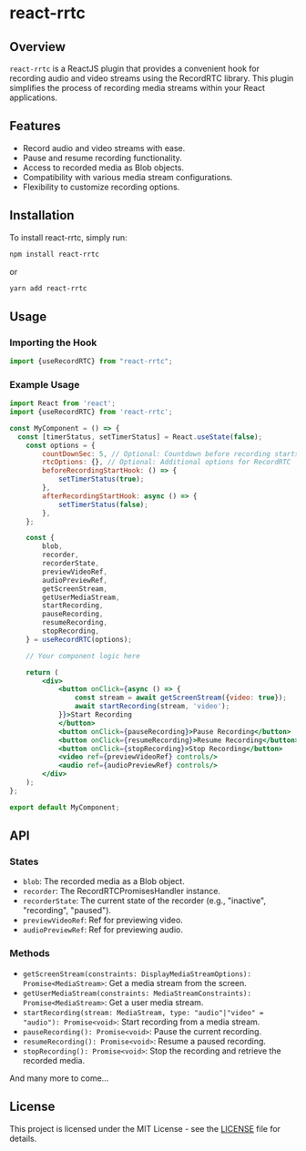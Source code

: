 # react-rrtc

## Overview

`react-rrtc` is a ReactJS plugin that provides a convenient hook for recording audio and video
streams using the RecordRTC library. This plugin simplifies the process of recording media streams
within your React applications.

## Features

- Record audio and video streams with ease.
- Pause and resume recording functionality.
- Access to recorded media as Blob objects.
- Compatibility with various media stream configurations.
- Flexibility to customize recording options.

## Installation

To install react-rrtc, simply run:

```bash
npm install react-rrtc
```

or

```bash
yarn add react-rrtc
```

## Usage

### Importing the Hook

```javascript
import {useRecordRTC} from "react-rrtc";
```

### Example Usage

```jsx
import React from 'react';
import {useRecordRTC} from 'react-rrtc';

const MyComponent = () => {
  const [timerStatus, setTimerStatus] = React.useState(false);
	const options = {
		countDownSec: 5, // Optional: Countdown before recording starts in seconds
		rtcOptions: {}, // Optional: Additional options for RecordRTC
		beforeRecordingStartHook: () => {
			setTimerStatus(true);
		},
		afterRecordingStartHook: async () => {
			setTimerStatus(false);
		},
	};

	const {
		blob,
		recorder,
		recorderState,
		previewVideoRef,
		audioPreviewRef,
		getScreenStream,
		getUserMediaStream,
		startRecording,
		pauseRecording,
		resumeRecording,
		stopRecording,
	} = useRecordRTC(options);

	// Your component logic here

	return (
		<div>
			<button onClick={async () => {
				const stream = await getScreenStream({video: true});
				await startRecording(stream, 'video');
			}}>Start Recording
			</button>
			<button onClick={pauseRecording}>Pause Recording</button>
			<button onClick={resumeRecording}>Resume Recording</button>
			<button onClick={stopRecording}>Stop Recording</button>
			<video ref={previewVideoRef} controls/>
			<audio ref={audioPreviewRef} controls/>
		</div>
	);
};

export default MyComponent;
```

## API

### States

- `blob`: The recorded media as a Blob object.
- `recorder`: The RecordRTCPromisesHandler instance.
- `recorderState`: The current state of the recorder (e.g., "inactive", "recording", "paused").
- `previewVideoRef`: Ref for previewing video.
- `audioPreviewRef`: Ref for previewing audio.

### Methods

- `getScreenStream(constraints: DisplayMediaStreamOptions): Promise<MediaStream>`: Get a media
	stream from the screen.
- `getUserMediaStream(constraints: MediaStreamConstraints): Promise<MediaStream>`: Get a user media
	stream.
- `startRecording(stream: MediaStream, type: "audio"|"video" = "audio"): Promise<void>`: Start
	recording from a media stream.
- `pauseRecording(): Promise<void>`: Pause the current recording.
- `resumeRecording(): Promise<void>`: Resume a paused recording.
- `stopRecording(): Promise<void>`: Stop the recording and retrieve the recorded media.

And many more to come...

## License

This project is licensed under the MIT License - see the [LICENSE](LICENSE) file for details.
